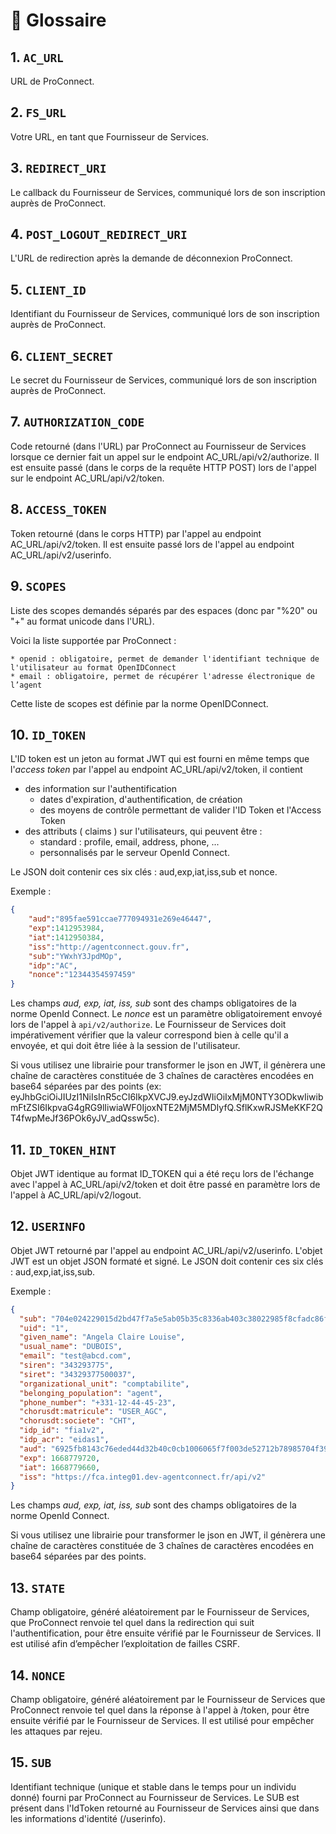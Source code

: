 # 📑 Glossaire

## 1. `AC_URL`

URL de ProConnect.

## 2. `FS_URL`

Votre URL, en tant que Fournisseur de Services.

## 3. `REDIRECT_URI`

Le callback du Fournisseur de Services, communiqué lors de son inscription auprès de ProConnect.

## 4. `POST_LOGOUT_REDIRECT_URI`

L'URL de redirection après la demande de déconnexion ProConnect.

## 5. `CLIENT_ID`

Identifiant du Fournisseur de Services, communiqué lors de son inscription auprès de ProConnect.

## 6. `CLIENT_SECRET`

Le secret du Fournisseur de Services, communiqué lors de son inscription auprès de ProConnect.

## 7. `AUTHORIZATION_CODE`

Code retourné (dans l'URL) par ProConnect au Fournisseur de Services lorsque ce dernier fait un appel sur le endpoint AC_URL/api/v2/authorize. Il est ensuite passé (dans le corps de la requête HTTP POST) lors de l'appel sur le endpoint AC_URL/api/v2/token.

## 8. `ACCESS_TOKEN`

Token retourné (dans le corps HTTP) par l'appel au endpoint AC_URL/api/v2/token. Il est ensuite passé lors de l'appel au endpoint AC_URL/api/v2/userinfo.

## 9. `SCOPES`

Liste des scopes demandés séparés par des espaces (donc par "%20"  ou "+" au format unicode dans l'URL).

Voici la liste supportée par ProConnect :

    * openid : obligatoire, permet de demander l'identifiant technique de l'utilisateur au format OpenIDConnect
    * email : obligatoire, permet de récupérer l'adresse électronique de l’agent

Cette liste de scopes est définie par la norme OpenIDConnect.

## 10. `ID_TOKEN`

L'ID token est un jeton au format JWT qui est fourni en même temps que l'*access token* par l'appel au endpoint AC_URL/api/v2/token, il contient
- des information sur l'authentification
   - dates d'expiration, d'authentification, de création
   - des moyens de contrôle permettant de valider l'ID Token et l'Access Token
- des attributs ( claims ) sur l'utilisateurs, qui peuvent être :
   - standard : profile, email, address, phone, ...
   - personnalisés par le serveur OpenId Connect.

Le JSON doit contenir ces six clés : aud,exp,iat,iss,sub et nonce.

Exemple :

```json
{
    "aud":"895fae591ccae777094931e269e46447",
    "exp":1412953984,
    "iat":1412950384,
    "iss":"http://agentconnect.gouv.fr",
    "sub":"YWxhY3JpdMOp",
    "idp":"AC",
    "nonce":"12344354597459"
}
```
Les champs *aud, exp, iat, iss, sub* sont des champs obligatoires de la norme OpenId Connect. Le *nonce* est un  paramètre obligatoirement envoyé lors de l'appel à `api/v2/authorize`. Le Fournisseur de Services doit impérativement vérifier que la valeur correspond bien à celle qu'il a envoyée, et qui doit être liée à la session de l'utilisateur.

Si vous utilisez une librairie pour transformer le json en JWT, il génèrera une chaîne de caractères constituée de 3 chaînes de caractères encodées en base64 séparées par des points (ex: eyJhbGciOiJIUzI1NiIsInR5cCI6IkpXVCJ9.eyJzdWIiOiIxMjM0NTY3ODkwIiwibmFtZSI6IkpvaG4gRG9lIiwiaWF0IjoxNTE2MjM5MDIyfQ.SflKxwRJSMeKKF2QT4fwpMeJf36POk6yJV_adQssw5c).

## 11. `ID_TOKEN_HINT`

Objet JWT identique au format ID_TOKEN qui a été reçu lors de l'échange avec l'appel à AC_URL/api/v2/token et doit être passé en paramètre lors de l'appel à AC_URL/api/v2/logout.

## 12. `USERINFO`

Objet JWT retourné par l'appel au endpoint AC_URL/api/v2/userinfo. L'objet JWT est un objet JSON formaté et signé. Le JSON doit contenir ces six clés : aud,exp,iat,iss,sub.

Exemple :

```json
{
  "sub": "704e024229015d2bd47f7a5e5ab05b35c8336ab403c38022985f8cfadc86fe91",
  "uid": "1",
  "given_name": "Angela Claire Louise",
  "usual_name": "DUBOIS",
  "email": "test@abcd.com",
  "siren": "343293775",
  "siret": "34329377500037",
  "organizational_unit": "comptabilite",
  "belonging_population": "agent",
  "phone_number": "+331-12-44-45-23",
  "chorusdt:matricule": "USER_AGC",
  "chorusdt:societe": "CHT",
  "idp_id": "fia1v2",
  "idp_acr": "eidas1",
  "aud": "6925fb8143c76eded44d32b40c0cb1006065f7f003de52712b78985704f39950",
  "exp": 1668779720,
  "iat": 1668779660,
  "iss": "https://fca.integ01.dev-agentconnect.fr/api/v2"
}
```
Les champs *aud, exp, iat, iss, sub* sont des champs obligatoires de la norme OpenId Connect.

Si vous utilisez une librairie pour transformer le json en JWT, il génèrera une chaîne de caractères constituée de 3 chaînes de caractères encodées en base64 séparées par des points.

## 13. `STATE`

Champ obligatoire, généré aléatoirement par le Fournisseur de Services, que ProConnect renvoie tel quel dans la redirection qui suit l'authentification, pour être ensuite vérifié par le Fournisseur de Services. Il est utilisé afin d’empêcher l’exploitation de failles CSRF.

## 14. `NONCE`

Champ obligatoire, généré aléatoirement par le Fournisseur de Services que ProConnect renvoie tel quel dans la réponse à l'appel à /token, pour être ensuite vérifié par le Fournisseur de Services. Il est utilisé pour empêcher les attaques par rejeu.

## 15. `SUB`

Identifiant technique (unique et stable dans le temps pour un individu donné) fourni par ProConnect au Fournisseur de Services. Le SUB est présent dans l'IdToken retourné au Fournisseur de Services ainsi que dans les informations d'identité (/userinfo).
